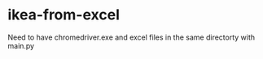 # ikea-from-excel
Need to have chromedriver.exe and excel files in the same directorty with main.py

